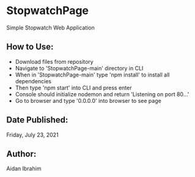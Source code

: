 # StopwatchPage
Simple Stopwatch Web Application

## How to Use:
* Download files from repository
* Navigate to 'StopwatchPage-main' directory in CLI
* When in 'StopwatchPage-main' type 'npm install' to install all dependencies
* Then type 'npm start' into CLI and press enter
* Console should initialize nodemon and return 'Listening on port 80...'
* Go to browser and type '0.0.0.0' into browser to see page

## Date Published:
Friday, July 23, 2021

## Author:
Aidan Ibrahim
